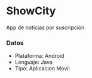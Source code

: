 # ShowCity
App de noticias por suscripción.

### Datos
- Plataforma: Android
- Lenguaje: Java
- Tipo: Aplicacion Movil

